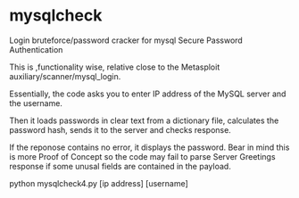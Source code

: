 # mysqlcheck
Login bruteforce/password cracker for mysql Secure Password Authentication

This is ,functionality wise, relative close to the Metasploit auxiliary/scanner/mysql_login.

Essentially, the code asks you to enter IP address of the MySQL server and the username.

Then it loads passwords in clear text from a dictionary file, calculates the password hash, sends it to the server and checks response.

If the reponose contains no error, it displays the password.
Bear in mind this is more Proof of Concept so the code may fail to parse Server Greetings response if some unusal fields are contained in the payload.

python mysqlcheck4.py [ip address] [username]
